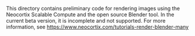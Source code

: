 This directory contains preliminary code for rendering images using the Neocortix Scalable Compute and the open source Blender tool.
In the current beta version, it is incomplete and not supported.
For more information, see https://www.neocortix.com/tutorials-render-blender-many
